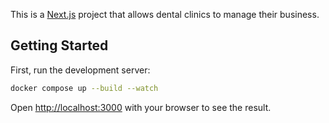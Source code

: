 This is a [Next.js](https://nextjs.org/) project that allows dental clinics to manage their business.

## Getting Started

First, run the development server:

```bash
docker compose up --build --watch
```

Open [http://localhost:3000](http://localhost:3000) with your browser to see the result.
